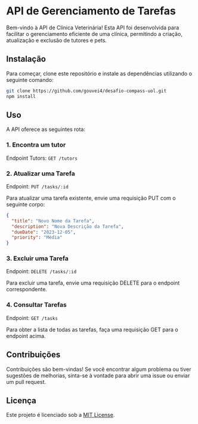 # API de Gerenciamento de Tarefas

Bem-vindo à API de Clínica Veterinária! Esta API foi desenvolvida para facilitar o gerenciamento eficiente de uma clínica, permitindo a criação, atualização e exclusão de tutores e pets.

## Instalação

Para começar, clone este repositório e instale as dependências utilizando o seguinte comando:

```bash
git clone https://github.com/gouvei4/desafio-compass-uol.git
npm install
```

## Uso

A API oferece as seguintes rota:

### 1. Encontra um tutor

Endpoint Tutors: `GET /tutors`

### 2. Atualizar uma Tarefa

Endpoint: `PUT /tasks/:id`

Para atualizar uma tarefa existente, envie uma requisição PUT com o seguinte corpo:

```json
{
  "title": "Novo Nome da Tarefa",
  "description": "Nova Descrição da Tarefa",
  "dueDate": "2023-12-05",
  "priority": "Média"
}
```

### 3. Excluir uma Tarefa

Endpoint: `DELETE /tasks/:id`

Para excluir uma tarefa, envie uma requisição DELETE para o endpoint correspondente.

### 4. Consultar Tarefas

Endpoint: `GET /tasks`

Para obter a lista de todas as tarefas, faça uma requisição GET para o endpoint acima.

## Contribuições

Contribuições são bem-vindas! Se você encontrar algum problema ou tiver sugestões de melhorias, sinta-se à vontade para abrir uma issue ou enviar um pull request.

## Licença

Este projeto é licenciado sob a [MIT License](LICENSE).
